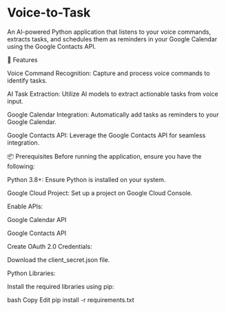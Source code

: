 # Voice-to-Task

An AI-powered Python application that listens to your voice commands, extracts tasks, and schedules them as reminders in your Google Calendar using the Google Contacts API.

🚀 Features

Voice Command Recognition: Capture and process voice commands to identify tasks.

AI Task Extraction: Utilize AI models to extract actionable tasks from voice input.

Google Calendar Integration: Automatically add tasks as reminders to your Google Calendar.

Google Contacts API: Leverage the Google Contacts API for seamless integration.

📦 Prerequisites
Before running the application, ensure you have the following:

Python 3.8+: Ensure Python is installed on your system.

Google Cloud Project: Set up a project on Google Cloud Console.

Enable APIs:

Google Calendar API

Google Contacts API

Create OAuth 2.0 Credentials:

Download the client_secret.json file.

Python Libraries:

Install the required libraries using pip:

bash
Copy
Edit
  pip install -r requirements.txt
